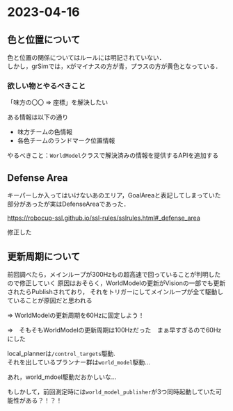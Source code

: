 # 2023-04-16

## 色と位置について

色と位置の関係についてはルールには明記されていない．  
しかし，grSimでは，xがマイナスの方が青，プラスの方が黄色となっている．

### 欲しい物とやるべきこと

「味方の〇〇 => 座標」を解決したい

ある情報は以下の通り

- 味方チームの色情報
- 各色チームのランドマーク位置情報

やるべきこと：`WorldModel`クラスで解決済みの情報を提供するAPIを追加する

## Defense Area

キーパーしか入ってはいけないあのエリア，GoalAreaと表記してしまっていた部分があったが実はDefenseAreaであった．

<https://robocup-ssl.github.io/ssl-rules/sslrules.html#_defense_area>

修正した

## 更新周期について

前回調べたら，メインループが300Hzもの超高速で回っていることが判明したので修正していく
原因はおそらく，WorldModelの更新がVisionの一部でも更新されたらPublishされており，
それをトリガーにしてメインループが全て駆動していることが原因だと思われる

⇒ WorldModelの更新周期を60Hzに固定しよう！

⇒　そもそもWorldModelの更新周期は100Hzだった　まぁ早すぎるので60Hzにした

local_plannerは`/control_targets`駆動.  
それを出しているプランナー群は`world_model`駆動...

あれ，world_mdoel駆動だおかしいな...

もしかして，前回測定時には`world_model_publisher`が3つ同時起動していた可能性がある？！？！
